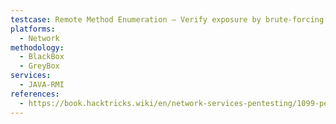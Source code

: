 ```yaml
---
testcase: Remote Method Enumeration – Verify exposure by brute-forcing remote method signatures for exported objects with tools like remote-method-guesser or rmiscout (rmg guess <IP> <PORT>)
platforms: 
  - Network
methodology: 
  - BlackBox
  - GreyBox
services:
  - JAVA-RMI
references:
  - https://book.hacktricks.wiki/en/network-services-pentesting/1099-pentesting-java-rmi.html
---
```

